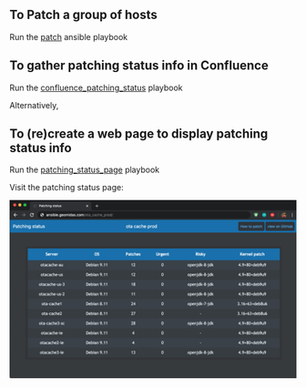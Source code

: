 ## To Patch a group of hosts

Run the [patch](https://github.com/geomidas/macbook/blob/master/ansible/patch.yml) ansible playbook

## To gather patching status info in Confluence
Run the [confluence_patching_status](https://github.com/geomidas/macbook/blob/master/ansible/cunfluence_patching_status.yml) playbook

Alternatively,
## To (re)create a web page to display patching status info
Run the [patching_status_page](https://github.com/geomidas/macbook/blob/master/ansible/patching_status_pages.yml) playbook 

Visit the patching status page:

![patching_status_page](https://github.com/geomidas/debian_patch/blob/master/patching_stat.png?raw=true)
